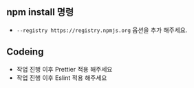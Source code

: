 ## npm install 명령

- `--registry https://registry.npmjs.org` 옵션을 추가 해주세요.

## Codeing

- 작업 진행 이후 Prettier 적용 해주세요
- 작업 진행 이후 Eslint 적용 해주세요
